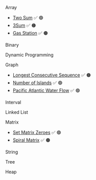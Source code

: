 Array
- [Two Sum](https://leetcode.com/problems/two-sum/) ✅ 🟢
- [3Sum](https://leetcode.com/problems/3sum/) ✅ 🟠
- [Gas Station](https://leetcode.com/problems/gas-station/) ✅ 🟠
  
Binary

Dynamic Programming

Graph

- [Longest Consecutive Sequence](https://leetcode.com/problems/longest-consecutive-sequence/) ✅ 🟠
- [Number of Islands](https://leetcode.com/problems/number-of-islands/) ✅ 🟢
- [Pacific Atlantic Water Flow](https://leetcode.com/problems/pacific-atlantic-water-flow/) ✅ 🟢

Interval

Linked List

Matrix

- [Set Matrix Zeroes](https://leetcode.com/problems/set-matrix-zeroes/) ✅ 🟢
- [Spiral Matrix](https://leetcode.com/problems/spiral-matrix/) ✅ 🟠

String

Tree

Heap